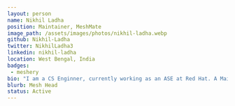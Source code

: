 ```yaml
---
layout: person
name: Nikhil Ladha
position: Maintainer, MeshMate
image_path: /assets/images/photos/nikhil-ladha.webp
github: Nikhil-Ladha
twitter: NikhilLadha3
linkedin: nikhil-ladha
location: West Bengal, India
badges: 
 - meshery
bio: "I am a CS Enginner, currently working as an ASE at Red Hat. A Maintainer, MeshMate  at Layer5. Also, like to explore and learn about front-end technologies and have gained some good expereince in it by contributing to OSS. Like to contribute to this open-source world and guide others to contribute and grow in their life in the best way possible."
blurb: Mesh Head
status: Active
---
```

